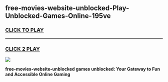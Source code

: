
## free-movies-website-unblocked-Play-Unblocked-Games-Online-195ve
<h3>
<a href="https://premium76.site?title=free-movies-website-unblocked&ref=25A">CLICK TO PLAY</a></h3>
<hr>

<h3>
<a href="https://premium76.site?title=free-movies-website-unblocked&ref=25A">CLICK 2 PLAY</a>
  
</h3>

<a href="https://premium76.site?title=free-movies-website-unblocked&ref=25A"><img src="https://clearcache.store/games.png"></a>


**free-movies-website-unblocked games unblocked: Your Gateway to Fun and Accessible Online Gaming**
